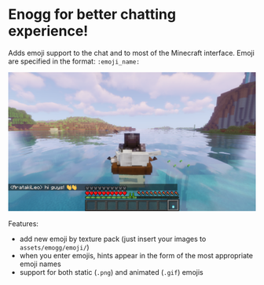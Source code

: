 # Enogg for better chatting experienсe!
Adds emoji support to the chat and to most of the Minecraft interface.
Emoji are specified in the format: `:emoji_name:`

![](preview/preview-1.png)

Features:
- add new emoji by texture pack (just insert your images to `assets/emogg/emoji/`)
- when you enter emojis, hints appear in the form of the most appropriate emoji names
- support for both static (`.png`) and animated (`.gif`) emojis
